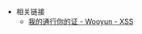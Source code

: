 - 相关链接
  - [我的通行你的证 - Wooyun - XSS](https://wooyun.kieran.top/#!/drops/1032.%E6%88%91%E7%9A%84%E9%80%9A%E8%A1%8C%E4%BD%A0%E7%9A%84%E8%AF%81)
